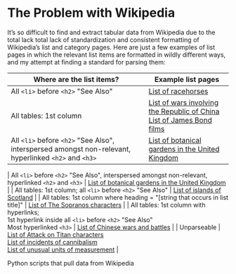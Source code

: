 # The Problem with Wikipedia
It’s so difficult to find and extract tabular data from Wikipedia due to the total lack total lack of standardization and consistent formatting of Wikipedia’s list and category pages.
Here are just a few examples of list pages in which the relevant list items are formatted in wildly different ways, and my attempt at finding a standard for parsing them:

| Where are the list items? | Example list pages |
| ------------- | ------------- |
| All ```<li>``` before ```<h2>``` "See Also" | [List of racehorses](https://en.wikipedia.org/wiki/List_of_racehorses) |
| All tables: 1st column | [List of wars involving the Republic of China](https://en.wikipedia.org/wiki/List_of_wars_involving_the_Republic_of_China)<br>[List of James Bond films](https://en.wikipedia.org/wiki/List_of_James_Bond_films) |
| All ```<li>``` before ```<h2>``` "See Also", interspersed amongst non-relevant, hyperlinked ```<h2>``` and ```<h3>``` | [List of botanical gardens in the United Kingdom](https://en.wikipedia.org/wiki/List_of_botanical_gardens_in_the_United_Kingdom) |






| All ```<li>``` before ```<h2>``` "See Also", interspersed amongst non-relevant, hyperlinked ```<h2>``` and ```<h3>``` | [List of botanical gardens in the United Kingdom](https://en.wikipedia.org/wiki/List_of_botanical_gardens_in_the_United_Kingdom) |
| All tables: 1st column; all ```<li>``` before ```<h2>``` "See Also" | [List of islands of Scotland](https://en.wikipedia.org/wiki/List_of_islands_of_Scotland) |
| All tables: 1st column where heading = "[string that occurs in list title]" | [List of The Sopranos characters](https://en.wikipedia.org/wiki/List_of_The_Sopranos_characters) |
| All tables: 1st column with hyperlinks;<br>1st hyperlink inside all ```<li>``` before ```<h2>``` "See Also"<br>Most hyperlinked ```<h3>``` | [List of Chinese wars and battles](https://en.wikipedia.org/wiki/List_of_Chinese_wars_and_battles) |
| Unparseable | [List of Attack on Titan characters](https://en.wikipedia.org/wiki/List_of_Attack_on_Titan_characters)<br>[List of incidents of cannibalism](https://en.wikipedia.org/wiki/List_of_incidents_of_cannibalism)<br>[List of unusual units of measurement](https://en.wikipedia.org/wiki/List_of_unusual_units_of_measurement) |


Python scripts that pull data from Wikipedia
